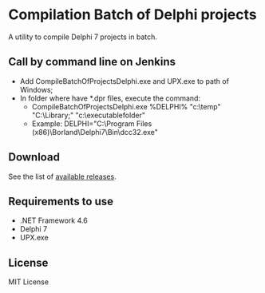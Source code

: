 # Compilation Batch of Delphi projects

A utility to compile Delphi 7 projects in batch.

## Call by command line on Jenkins


 - Add CompileBatchOfProjectsDelphi.exe and UPX.exe to path of Windows;
 - In folder where have *.dpr files, execute the command: 
   - CompileBatchOfProjectsDelphi.exe %DELPHI% "c:\temp" "C:\Library;" "c:\executablefolder"
   - Example: DELPHI="C:\Program Files (x86)\Borland\Delphi7\Bin\dcc32.exe"

## Download

See the list of [available releases](https://github.com/samukce/compilation-batch-of-delphi-projects/releases).
  
## Requirements to use

- .NET Framework 4.6
- Delphi 7
- UPX.exe

## License

MIT License
